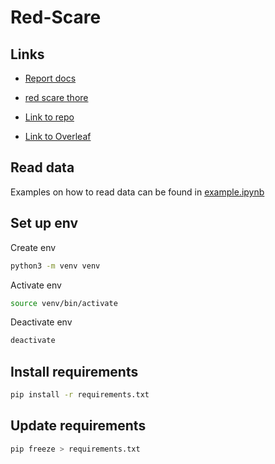 # Red-Scare

## Links
- [Report docs](https://drive.google.com/drive/folders/1W_EWitnYJpkVWnakoz5EF27qoRUI0tSa?usp=drive_link)

- [red scare thore](https://github.com/thorehusfeldt/algdes-labs/tree/master/red-scare)

- [Link to repo](https://github.com/borchand/Red-Scare)

- [Link to Overleaf ](https://www.overleaf.com/project/67223c5d16737d416959d718)

## Read data
Examples on how to read data can be found in [example.ipynb](example.ipynb)

## Set up env
Create env
```bash
python3 -m venv venv
```
Activate env
```bash
source venv/bin/activate
```
Deactivate env
```bash
deactivate
```

## Install requirements
```bash
pip install -r requirements.txt
```

## Update requirements
```bash
pip freeze > requirements.txt
```

